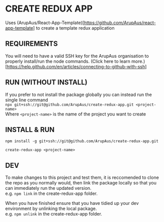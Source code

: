 # CREATE REDUX APP

Uses (ArupAus/React-App-Template)[https://github.com/ArupAus/react-app-template] to create a template redux application

## REQUIREMENTS

You will need to have a valid SSH key for the ArupAus organisation to properly install/run the node commands. (Click here to learn more.)[https://help.github.com/en/articles/connecting-to-github-with-ssh]

## RUN (WITHOUT INSTALL)

If you prefer to not install the package globally you can instead run the single line command  
`npx git+ssh://git@github.com/ArupAus/create-redux-app.git <project-name>`  
Where `<project-name>` is the name of the project you want to create

## INSTALL & RUN

`npm install -g git+ssh://git@github.com/ArupAus/create-redux-app.git`

`create-redux-app <project-name>`

## DEV

To make changes to this project and test them, it is reccomended to clone the repo as you normally would, then link the package locally so that you can immediately run the updated version.  
e.g. `npm link` in the create-redux-app folder.

When you have finished ensure that you have tidied up your dev environment by unlinking the local package.  
e.g. `npm unlink` in the create-redux-app folder.
